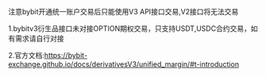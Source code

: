 注意bybit开通统一账户交易后只能使用V3 API接口交易,V2接口将无法交易

1.bybitv3衍生品接口未对接OPTION期权交易，只支持USDT,USDC合约交易，如有需求请自行对接

2.官方文档:https://bybit-exchange.github.io/docs/derivativesV3/unified_margin/#t-introduction
